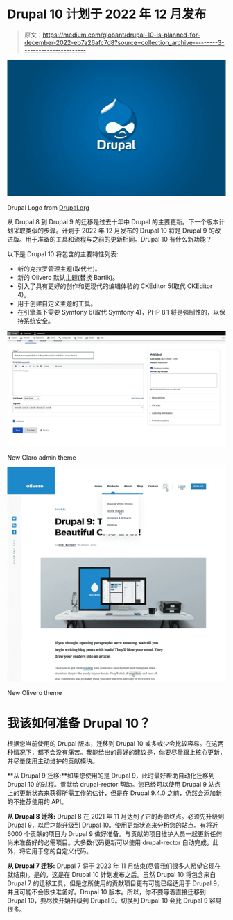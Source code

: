 # Drupal 10 计划于 2022 年 12 月发布

> 原文：<https://medium.com/globant/drupal-10-is-planned-for-december-2022-eb7a26afc7d8?source=collection_archive---------3----------------------->

![](img/e7ba0d6b52e5815d7c0f2c0c4790cb93.png)

Drupal Logo from [Drupal.org](https://www.drupal.org/)

从 Drupal 8 到 Drupal 9 的迁移是过去十年中 Drupal 的主要更新。下一个版本计划采取类似的步骤。计划于 2022 年 12 月发布的 Drupal 10 将是 Drupal 9 的改进版。用于准备的工具和流程与之前的更新相同。Drupal 10 有什么新功能？

以下是 Drupal 10 将包含的主要特性列表:

*   新的克拉罗管理主题(取代七)。
*   新的 Olivero 默认主题(替换 Bartik)。
*   引入了具有更好的创作和更现代的编辑体验的 CKEditor 5(取代 CKEditor 4)。
*   用于创建自定义主题的工具。
*   在引擎盖下需要 Symfony 6(取代 Symfony 4)，PHP 8.1 将是强制性的，以保持系统安全。

![](img/5bc09d6238909ad254109ccab47ce22c.png)

New Claro admin theme

![](img/d270551a90886242a7901955e42330b4.png)

New Olivero theme

# 我该如何准备 Drupal 10？

根据您当前使用的 Drupal 版本，迁移到 Drupal 10 或多或少会比较容易。在这两种情况下，都不会没有痛苦。我能给出的最好的建议是，你要尽量跟上核心更新，并尽量使用主动维护的贡献模块。

**从 Drupal 9 迁移:**如果您使用的是 Drupal 9，此时最好帮助自动化迁移到 Drupal 10 的过程。贡献给 drupal-rector 帮助。您已经可以使用 Drupal 9 站点上的更新状态来获得所需工作的估计，但是在 Drupal 9.4.0 之前，仍然会添加新的不推荐使用的 API。

**从 Drupal 8 迁移:** Drupal 8 在 2021 年 11 月达到了它的寿命终点。必须先升级到 Drupal 9，以后才能升级到 Drupal 10。使用更新状态来分析您的站点。有将近 6000 个贡献的项目为 Drupal 9 做好准备。与贡献的项目维护人员一起更新任何尚未准备好的必需项目。大多数代码更新可以使用 drupal-rector 自动完成。此外，将它用于您的自定义代码。

**从 Drupal 7 迁移:** Drupal 7 将于 2023 年 11 月结束(尽管我们很多人希望它现在就结束)。是的，这是在 Drupal 10 计划发布之后。虽然 Drupal 10 将包含来自 Drupal 7 的迁移工具，但是您所使用的贡献项目更有可能已经适用于 Drupal 9，并且可能不会很快准备好。Drupal 10 版本。所以，你不要等着直接迁移到 Drupal 10，要尽快开始升级到 Drupal 9。切换到 Drupal 10 会比 Drupal 9 容易很多。